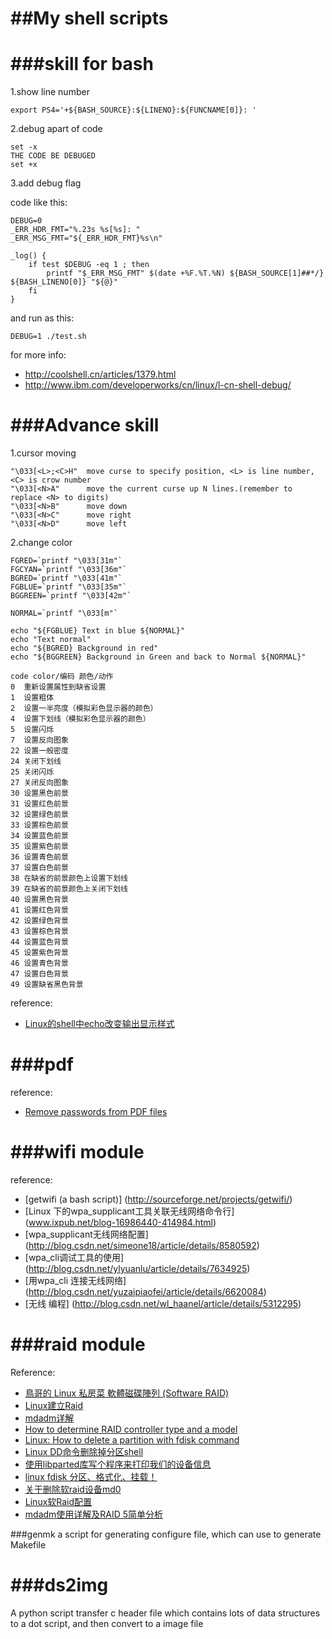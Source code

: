 
##My shell scripts
================================================================================

###skill for bash 
================================================================================

1.show line number

	export PS4='+${BASH_SOURCE}:${LINENO}:${FUNCNAME[0]}: '


2.debug apart of code

	set -x
	THE CODE BE DEBUGED
	set +x

3.add debug flag

code like this:

	DEBUG=0
	_ERR_HDR_FMT="%.23s %s[%s]: "
	_ERR_MSG_FMT="${_ERR_HDR_FMT}%s\n"

	_log() {
		if test $DEBUG -eq 1 ; then
			printf "$_ERR_MSG_FMT" $(date +%F.%T.%N) ${BASH_SOURCE[1]##*/} ${BASH_LINENO[0]} "${@}"
		fi
	}

and run as this:

	DEBUG=1 ./test.sh


for more info:

* <http://coolshell.cn/articles/1379.html>
* <http://www.ibm.com/developerworks/cn/linux/l-cn-shell-debug/>

###Advance skill
================================================================================

1.cursor moving

	"\033[<L>;<C>H"  move curse to specify position, <L> is line number, <C> is crow number
	"\033[<N>A"      move the current curse up N lines.(remember to replace <N> to digits)
	"\033[<N>B"      move down
	"\033[<N>C"      move right
	"\033[<N>D"      move left

2.change color

	FGRED=`printf "\033[31m"`
	FGCYAN=`printf "\033[36m"`
	BGRED=`printf "\033[41m"`
	FGBLUE=`printf "\033[35m"`
	BGGREEN=`printf "\033[42m"`
	 
	NORMAL=`printf "\033[m"`
	 
	echo "${FGBLUE} Text in blue ${NORMAL}"
	echo "Text normal"
	echo "${BGRED} Background in red"
	echo "${BGGREEN} Background in Green and back to Normal ${NORMAL}"

	code color/编码 颜色/动作
	0  重新设置属性到缺省设置
	1  设置粗体
	2  设置一半亮度（模拟彩色显示器的颜色）
	4  设置下划线（模拟彩色显示器的颜色）
	5  设置闪烁
	7  设置反向图象
	22 设置一般密度
	24 关闭下划线
	25 关闭闪烁
	27 关闭反向图象
	30 设置黑色前景
	31 设置红色前景
	32 设置绿色前景
	33 设置棕色前景
	34 设置蓝色前景
	35 设置紫色前景
	36 设置青色前景
	37 设置白色前景
	38 在缺省的前景颜色上设置下划线
	39 在缺省的前景颜色上关闭下划线
	40 设置黑色背景
	41 设置红色背景
	42 设置绿色背景
	43 设置棕色背景
	44 设置蓝色背景
	45 设置紫色背景
	46 设置青色背景
	47 设置白色背景
	49 设置缺省黑色背景

reference:
* [Linux的shell中echo改变输出显示样式](http://www.cnblogs.com/276815076/archive/2011/05/11/2043367.html)

###pdf
================================================================================
reference:  
* [Remove passwords from PDF files](http://blog.marcus-brinkmann.de/2011/06/08/remove-password-from-pdf/)

###wifi module
================================================================================
reference:  
* [getwifi (a bash script)] (http://sourceforge.net/projects/getwifi/)
* [Linux 下的wpa_supplicant工具关联无线网络命令行] (www.ixpub.net/blog-16986440-414984.html)
* [wpa_supplicant无线网络配置] (http://blog.csdn.net/simeone18/article/details/8580592)
* [wpa_cli调试工具的使用] (http://blog.csdn.net/ylyuanlu/article/details/7634925)
* [用wpa_cli 连接无线网络] (http://blog.csdn.net/yuzaipiaofei/article/details/6620084)
* [无线 编程] (http://blog.csdn.net/wl_haanel/article/details/5312295)

###raid module
================================================================================
Reference:  
* [鳥哥的 Linux 私房菜 軟體磁碟陣列 (Software RAID)](http://linux.vbird.org/linux_basic/0420quota.php#raid)
* [Linux建立Raid](http://page.renren.com/600235506/note/486081565?op=pre&curTime=1282876355000)
* [mdadm详解](http://blog.csdn.net/sense5/article/details/3888249)
* [How to determine RAID controller type and a model](http://supportex.net/2010/11/determine-raid-controller-type-model/)
* [Linux: How to delete a partition with fdisk command](www.cyberciti.biz/faq/linux-how-to-delete-a-partition-with-fdisk-command/)
* [Linux DD命令删除掉分区shell](www.51chongdian.net/bbs/thread-35739-1-1.html)
* [使用libparted库写个程序来打印我们的设备信息](blog.csdn.net/fjb2080/article/details/5032274)
* [linux fdisk 分区、格式化、挂载！](yuetao.org/linux-fdisk/)
* [关于删除软raid设备md0](www.ixpub.net/thread-763965-1-1.html)
* [Linux软Raid配置](http://david0341.iteye.com/blog/382399)
* [mdadm使用详解及RAID 5简单分析](http://blog.csdn.net/sense5/article/details/1828868)

###genmk
a script for generating configure file, which can use to generate Makefile

###ds2img
================================================================================
A python script transfer c header file which contains lots of data structures 
to a dot script, and then convert to a image file
